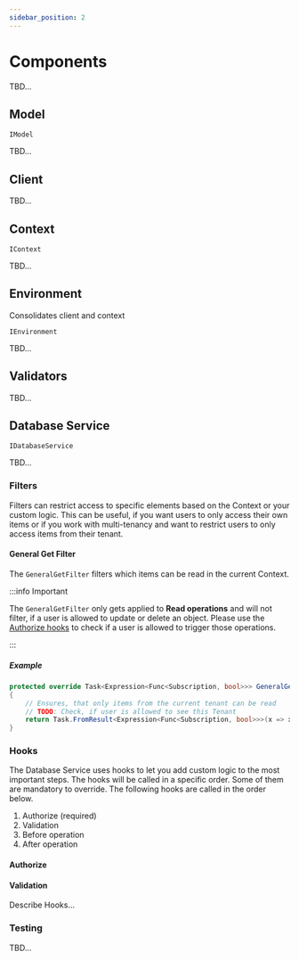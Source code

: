```yaml
---
sidebar_position: 2
---
```


# Components

TBD...

## Model

`IModel`

TBD...

## Client

TBD...

## Context

`IContext`

TBD...

## Environment

Consolidates client and context

`IEnvironment`

TBD...

## Validators

TBD...

## Database Service

`IDatabaseService`

TBD...

### Filters

Filters can restrict access to specific elements based on the Context or your custom logic. This can be useful, if you want users to only access their own items or if you work with multi-tenancy and want to restrict users to only access items from their tenant.

#### General Get Filter

The `GeneralGetFilter` filters which items can be read in the current Context.

:::info Important

The `GeneralGetFilter` only gets applied to **Read operations** and will not filter, if a user is allowed to update or delete an object. Please use the [Authorize hooks](#authorize) to check if a user is allowed to trigger those operations.

:::

##### Example

```csharp
protected override Task<Expression<Func<Subscription, bool>>> GeneralGetFilter()
{
    // Ensures, that only items from the current tenant can be read
    // TODO: Check, if user is allowed to see this Tenant
    return Task.FromResult<Expression<Func<Subscription, bool>>>(x => x.TenantId == Context.ActiveTenantId);
}
```

### Hooks

The Database Service uses hooks to let you add custom logic to the most important steps. The hooks will be called in a specific order. Some of them are mandatory to override. The following hooks are called in the order below.

1. Authorize (required)
1. Validation
1. Before operation
1. After operation

#### Authorize


#### Validation

Describe Hooks...

### Testing

TBD...
